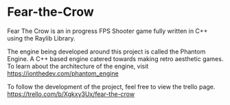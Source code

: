 # Fear-the-Crow

Fear The Crow is an in progress FPS Shooter game fully written in C++ using the Raylib Library.

The engine being developed around this project is called the Phantom Engine. A C++ based engine catered towards making retro aesthetic games.
To learn about the architecture of the engine, visit https://ionthedev.com/phantom_engine

To follow the development of the project, feel free to view the trello page. https://trello.com/b/Xgkxy3Ux/fear-the-crow